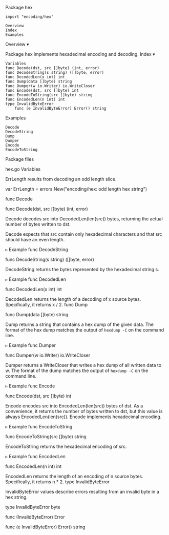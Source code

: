 
 Package hex

    import "encoding/hex"

    Overview
    Index
    Examples

Overview ▾

Package hex implements hexadecimal encoding and decoding.
Index ▾

    Variables
    func Decode(dst, src []byte) (int, error)
    func DecodeString(s string) ([]byte, error)
    func DecodedLen(x int) int
    func Dump(data []byte) string
    func Dumper(w io.Writer) io.WriteCloser
    func Encode(dst, src []byte) int
    func EncodeToString(src []byte) string
    func EncodedLen(n int) int
    type InvalidByteError
        func (e InvalidByteError) Error() string

Examples

    Decode
    DecodeString
    Dump
    Dumper
    Encode
    EncodeToString

Package files

hex.go
Variables

ErrLength results from decoding an odd length slice.

var ErrLength = errors.New("encoding/hex: odd length hex string")

func Decode

func Decode(dst, src []byte) (int, error)

Decode decodes src into DecodedLen(len(src)) bytes, returning the actual number of bytes written to dst.

Decode expects that src contain only hexadecimal characters and that src should have an even length.

▹ Example
func DecodeString

func DecodeString(s string) ([]byte, error)

DecodeString returns the bytes represented by the hexadecimal string s.

▹ Example
func DecodedLen

func DecodedLen(x int) int

DecodedLen returns the length of a decoding of x source bytes. Specifically, it returns x / 2.
func Dump

func Dump(data []byte) string

Dump returns a string that contains a hex dump of the given data. The format of the hex dump matches the output of `hexdump -C` on the command line.

▹ Example
func Dumper

func Dumper(w io.Writer) io.WriteCloser

Dumper returns a WriteCloser that writes a hex dump of all written data to w. The format of the dump matches the output of `hexdump -C` on the command line.

▹ Example
func Encode

func Encode(dst, src []byte) int

Encode encodes src into EncodedLen(len(src)) bytes of dst. As a convenience, it returns the number of bytes written to dst, but this value is always EncodedLen(len(src)). Encode implements hexadecimal encoding.

▹ Example
func EncodeToString

func EncodeToString(src []byte) string

EncodeToString returns the hexadecimal encoding of src.

▹ Example
func EncodedLen

func EncodedLen(n int) int

EncodedLen returns the length of an encoding of n source bytes. Specifically, it returns n * 2.
type InvalidByteError

InvalidByteError values describe errors resulting from an invalid byte in a hex string.

type InvalidByteError byte

func (InvalidByteError) Error

func (e InvalidByteError) Error() string
